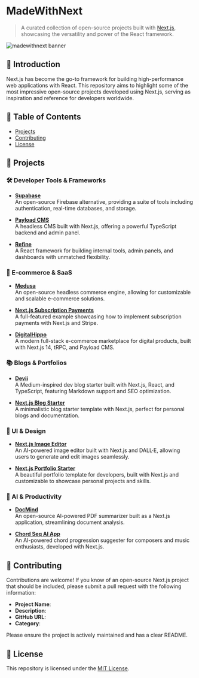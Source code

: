 # MadeWithNext

> A curated collection of open-source projects built with [Next.js](https://nextjs.org), showcasing the versatility and power of the React framework.

![madewithnext banner](https://your-image-url.com/banner.png)

## 🚀 Introduction

Next.js has become the go-to framework for building high-performance web applications with React.
This repository aims to highlight some of the most impressive open-source projects developed using Next.js, serving as inspiration and reference for developers worldwide.

## 📂 Table of Contents

- [Projects](#projects)
- [Contributing](#contributing)
- [License](#license)

## 🌟 Projects

### 🛠️ Developer Tools & Frameworks

- **[Supabase](https://github.com/supabase/supabase)**  
  An open-source Firebase alternative, providing a suite of tools including authentication, real-time databases, and storage.

- **[Payload CMS](https://github.com/payloadcms/payload)**  
  A headless CMS built with Next.js, offering a powerful TypeScript backend and admin panel.

- **[Refine](https://github.com/refinedev/refine)**  
  A React framework for building internal tools, admin panels, and dashboards with unmatched flexibility.

### 🛒 E-commerce & SaaS

- **[Medusa](https://github.com/medusajs/medusa)**  
  An open-source headless commerce engine, allowing for customizable and scalable e-commerce solutions.

- **[Next.js Subscription Payments](https://github.com/vercel/nextjs-subscription-payments)**  
  A full-featured example showcasing how to implement subscription payments with Next.js and Stripe.

- **[DigitalHippo](https://github.com/joschan21/digitalhippo)**  
  A modern full-stack e-commerce marketplace for digital products, built with Next.js 14, tRPC, and Payload CMS.

### 📚 Blogs & Portfolios

- **[Devii](https://github.com/harshhhdev/devii)**  
  A Medium-inspired dev blog starter built with Next.js, React, and TypeScript, featuring Markdown support and SEO optimization.

- **[Next.js Blog Starter](https://github.com/vercel/nextjs-blog-starter)**  
  A minimalistic blog starter template with Next.js, perfect for personal blogs and documentation.

### 🎨 UI & Design

- **[Next.js Image Editor](https://github.com/replicate/nextjs-image-editor)**  
  An AI-powered image editor built with Next.js and DALL·E, allowing users to generate and edit images seamlessly.

- **[Next.js Portfolio Starter](https://github.com/saadpasta/developerFolio)**  
  A beautiful portfolio template for developers, built with Next.js and customizable to showcase personal projects and skills.

### 🧠 AI & Productivity

- **[DocMind](https://github.com/DocMindAI/DocMind)**  
  An open-source AI-powered PDF summarizer built as a Next.js application, streamlining document analysis.

- **[Chord Seq AI App](https://github.com/ChordSeqAI/ChordSeq)**  
  An AI-powered chord progression suggester for composers and music enthusiasts, developed with Next.js.

## 🤝 Contributing

Contributions are welcome!
If you know of an open-source Next.js project that should be included, please submit a pull request with the following information:

- **Project Name**:  
- **Description**:  
- **GitHub URL**:  
- **Category**:  

Please ensure the project is actively maintained and has a clear README.

## 📄 License

This repository is licensed under the [MIT License](LICENSE).
